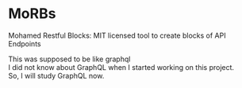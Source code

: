 # MoRBs
Mohamed Restful Blocks: MIT licensed tool to create blocks of API Endpoints



This was supposed to be like graphql  
I did not know about GraphQL when I started working on this project.  
So, I will study GraphQL now.